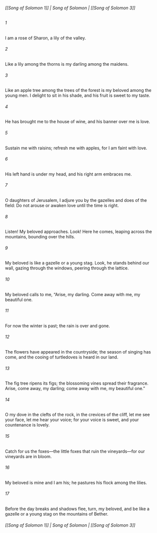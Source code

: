 ###### [[Song of Solomon 1]] | Song of Solomon | [[Song of Solomon 3]]

###### 1
I am a rose of Sharon, a lily of the valley.
###### 2
Like a lily among the thorns is my darling among the maidens.
###### 3
Like an apple tree among the trees of the forest is my beloved among the young men. I delight to sit in his shade, and his fruit is sweet to my taste.
###### 4
He has brought me to the house of wine, and his banner over me is love.
###### 5
Sustain me with raisins; refresh me with apples, for I am faint with love.
###### 6
His left hand is under my head, and his right arm embraces me.
###### 7
O daughters of Jerusalem, I adjure you by the gazelles and does of the field: Do not arouse or awaken love until the time is right.
###### 8
Listen! My beloved approaches. Look! Here he comes, leaping across the mountains, bounding over the hills.
###### 9
My beloved is like a gazelle or a young stag. Look, he stands behind our wall, gazing through the windows, peering through the lattice.
###### 10
My beloved calls to me, “Arise, my darling. Come away with me, my beautiful one.
###### 11
For now the winter is past; the rain is over and gone.
###### 12
The flowers have appeared in the countryside; the season of singing has come, and the cooing of turtledoves is heard in our land.
###### 13
The fig tree ripens its figs; the blossoming vines spread their fragrance. Arise, come away, my darling; come away with me, my beautiful one.”
###### 14
O my dove in the clefts of the rock, in the crevices of the cliff, let me see your face, let me hear your voice; for your voice is sweet, and your countenance is lovely.
###### 15
Catch for us the foxes—the little foxes that ruin the vineyards—for our vineyards are in bloom.
###### 16
My beloved is mine and I am his; he pastures his flock among the lilies.
###### 17
Before the day breaks and shadows flee, turn, my beloved, and be like a gazelle or a young stag on the mountains of Bether.

###### [[Song of Solomon 1]] | Song of Solomon | [[Song of Solomon 3]]

